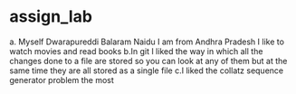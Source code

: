 # assign_lab
a. Myself Dwarapureddi Balaram Naidu
   I am from Andhra Pradesh
   I like to watch movies and read books
b.In git I liked the way in which all the changes done to a file are stored so you can look at any of them but at the same time they are all stored as a single file
c.I liked the collatz sequence generator problem the most 
  

